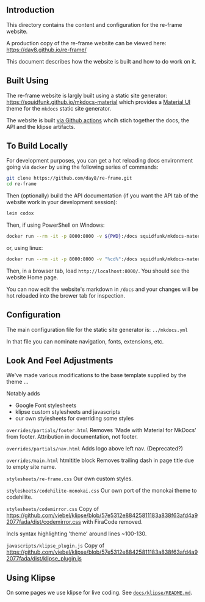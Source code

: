## Introduction 

This directory contains the content and configuration for the re-frame website. 

A production copy of the re-frame website can be viewed here: 
https://day8.github.io/re-frame/

This document describes how the website is built and how to do work on it. 


## Built Using 

The re-frame website is largly built using a static site generator:
<https://squidfunk.github.io/mkdocs-material> which provides 
a [Material UI](https://material.io/) theme for the `mkdocs` static site generator.

The website is built [via Github actions](https://github.com/day8/re-frame/blob/feature/mkdocs/.github/workflows/docs-workflow.yml)
whcih stich together the docs, the API and the klipse artifacts.

## To Build Locally

For development purposes, you can get a hot reloading docs environment going via `docker` by using the following series of commands: 
```sh
git clone https://github.com/day8/re-frame.git
cd re-frame
```

Then (optionally) build the API documentation (if you want the API tab of the website work in your development session):
```sh
lein codox
```

Then, if using PowerShell on Windows:
```sh
docker run --rm -it -p 8000:8000 -v ${PWD}:/docs squidfunk/mkdocs-material
```
or, using linux:
```sh
docker run --rm -it -p 8000:8000 -v "%cd%":/docs squidfunk/mkdocs-material:5.1.1
```

Then, in a browser tab, load `http://localhost:8000/`. You should see the website Home page. 

You can now edit the website's markdown in `/docs` and your changes will be hot reloaded into the brower tab for inspection.


## Configuration

The main configuration file for the static site generator is:
`../mkdocs.yml`

In that file you can nominate navigation, fonts, extensions, etc.

## Look And Feel Adjustments 

We've made various modifications to the base template supplied by the theme ... 

Notably adds
- Google Font stylesheets
- klipse custom stylesheets and javascripts
- our own stylesheets for overriding some styles

`overrides/partials/footer.html`
Removes 'Made with Material for MkDocs' from footer.
Attribution in documentation, not footer.

`overrides/partials/nav.html`
Adds logo above left nav. (Deprecated?)

`overrides/main.html`
htmltitle block
Removes trailing dash in page title due to empty site name.

`stylesheets/re-frame.css`
Our own custom styles.

`stylesheets/codehilite-monokai.css`
Our own port of the monokai theme to codehilite.

`stylesheets/codemirror.css`
Copy of https://github.com/viebel/klipse/blob/57e5312e88425811183a838f63afd4a92077fada/dist/codemirror.css
with FiraCode removed.

Incls syntax highlighting 'theme' around lines ~100-130.

`javascripts/klipse_plugin.js`
Copy of https://github.com/viebel/klipse/blob/57e5312e88425811183a838f63afd4a92077fada/dist/klipse_plugin.js

## Using Klipse

On some pages we use klipse for live coding. 
See [`docs/klipse/README.md`](klipse/README.md).
